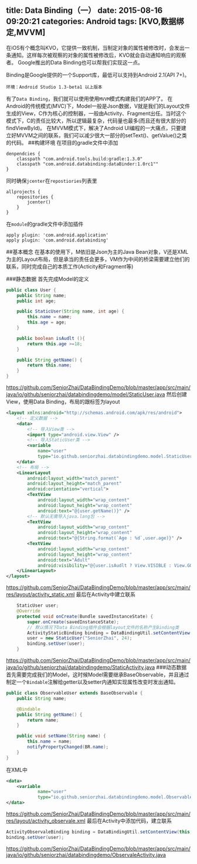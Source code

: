 title: Data Binding（一）
date: 2015-08-16 09:20:21
categories: Android
tags: [KVO,数据绑定,MVVM]
---
在iOS有个概念叫KVO，它提供一致机制，当制定对象的属性被修改时，会发出一条通知。这样每次被观察的对象的属性被修改后，KVO就会自动通知响应的观察者。
Google推出的Data Binding也可以帮我们实现这一点。
<!--more-->
Binding是Google提供的一个Support库，最低可以支持到Android 2.1(API 7+)。

	环境：Android Studio 1.3-beta1 以上版本

有了`Data Binding`，我们就可以使用使用`MVVM`模式构建我们的APP了。
在Android的传统模式(MVC)下，Model一般是Json数据，V就是我们的Layout文件生成的View，C作为核心的控制器，一般由Activity、Fragment出任。当时这个模式下，C的责任比较大，所以逻辑最复杂，代码量也最多(而且还有很大部分的findViewById)。
在MVVM模式下，解决了Android UI编程的一大痛点，只要建立好MVVM之间的联系，我们可以减少很大一部分的setText()、getValue()之类的代码。
##构建环境
在项目的gradle文件中添加
```
denpendcies {
	classpath "com.android.tools.build:gradle:1.3.0"
	classpath "com.android.databinding:dataBinder:1.0rc1""
}
```
同时确保`jcenter`在`repostiories`列表里
```
allprojects {
	repositories {
		jcenter()
	}
}
```
在`module`的gradle文件中添加插件
```
apply plugin: 'com.android.application'
apply plugin: 'com.android.databinding'
```

##基本概念
在基本的使用下，M依旧是Json为主的Java Bean对象，V还是XML为主的Layout布局，但是承当的责任会更多，VM作为中间的桥梁需要建立他们的联系，同时完成自己的本质工作(Acticity和Fragment等)

###静态数据
首先完成Model的定义
```java
public class User {
	public String name;
    public int age;

    public StaticUser(String name, int age) {
        this.name = name;
        this.age = age;
    }

    public boolean isAudlt (){
        return this.age >=18;
    }

    public String getName() {
        return this.name;
    }
}
```
<https://github.com/SeniorZhai/DataBindingDemo/blob/master/app/src/main/java/io/github/seniorzhai/databindingdemo/model/StaticUser.java>
然后创建View，使用Data Binding，布局的跟标签为layout
```xml 
<layout xmlns:android="http://schemas.android.com/apk/res/android">
	<!-- 定义数据 -->
    <data>
    	<!-- 导入View类 -->	
        <import type="android.view.View" />
        <!-- 导入StaticUser类 -->
        <variable
            name="user"
            type="io.github.seniorzhai.databindingdemo.model.StaticUser" />
    </data>
    <!-- 布局 -->
    <LinearLayout
        android:layout_width="match_parent"
        android:layout_height="match_parent"
        android:orientation="vertical">
        <TextView
            android:layout_width="wrap_content"
            android:layout_height="wrap_content"
            android:text="@{user.getName()}" />
        <!-- 默认无需导入java.lang包 -->
        <TextView
            android:layout_width="wrap_content"
            android:layout_height="wrap_content"
            android:text="@{String.format(`Age : %d`,user.age)}" />
        <TextView
            android:layout_width="wrap_content"
            android:layout_height="wrap_content"
            android:text="Adult"
            android:visibility="@{user.isAudlt ? View.VISIBLE : View.GONE}" />
    </LinearLayout>
</layout>
```
<https://github.com/SeniorZhai/DataBindingDemo/blob/master/app/src/main/res/layout/activity_static.xml>
最后在Activity中建立联系
```java
	StaticUser user;
	@Override
    protected void onCreate(Bundle savedInstanceState) {
        super.onCreate(savedInstanceState);
        // 默认情况下Data Binding插件会根据layout文件的名称产生Binding类
        ActivityStaticBinding binding = DataBindingUtil.setContentView(this, R.layout.activity_static);
        user = new StaticUser("SeniorZhai", 24);
        binding.setUser(user);
    }
```
<https://github.com/SeniorZhai/DataBindingDemo/blob/master/app/src/main/java/io/github/seniorzhai/databindingdemo/StaticActivity.java>
###动态数据
首先需要完成我们的Model，这时候Model需要继承BaseObservable，并且通过制定一个`Bindable`注解给getter以及setter内通知实现属性改变时发出通知。
```java
public class ObservableUser extends BaseObservable {
    public String name;

    @Bindable
    public String getName() {
        return name;
    }

    public void setName(String name) {
        this.name = name;
        notifyPropertyChanged(BR.name);
    }
}
```
在XML中
```xml
<data>
	<variable
            name="user"
            type="io.github.seniorzhai.databindingdemo.model.ObservableUser" />
</data>
```
<https://github.com/SeniorZhai/DataBindingDemo/blob/master/app/src/main/res/layout/activity_observale.xml>
最后在Activity中添加代码，建立联系
```java
ActivityObservaleBinding binding = DataBindingUtil.setContentView(this, R.layout.activity_observale);
binding.setUser(user);
```
<https://github.com/SeniorZhai/DataBindingDemo/blob/master/app/src/main/java/io/github/seniorzhai/databindingdemo/ObservaleActivity.java>